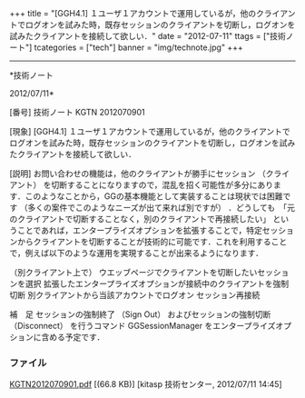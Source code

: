 ﻿+++
title = "[GGH4.1] １ユーザ１アカウントで運用しているが，他のクライアントでログオンを試みた時，既存セッションのクライアントを切断し，ログオンを試みたクライアントを接続して欲しい．"
date = "2012-07-11"
ttags = ["技術ノート"]
tcategories = ["tech"]
banner = "img/technote.jpg"
+++

-----------------------------------------------------------------------------------------------------------------------------

*技術ノート

2012/07/11*


[番号]
技術ノート KGTN 2012070901

[現象]
[GGH4.1]
１ユーザ１アカウントで運用しているが，他のクライアントでログオンを試みた時，既存セッションのクライアントを切断し，ログオンを試みたクライアントを接続して欲しい．

[説明]
お問い合わせの機能は，他のクライアントが勝手にセッション
（クライアント）
を切断することになりますので，混乱を招く可能性が多分にあります．このようなことから，GGの基本機能として実装することは現状では困難です
（多くの案件でこのようなニーズが出て来れば別ですが）
．どうしても　「元のクライアントで切断することなく，別のクライアントで再接続したい」
ということであれば，エンタープライズオプションを拡張することで，特定セッションからクライアントを切断することが技術的に可能です．これを利用することで，例えば以下のような運用を実現することが出来るようになります．

（別クライアント上で）
ウエッブページでクライアントを切断したいセッションを選択
拡張したエンタープライズオプションが接続中のクライアントを強制切断
別クライアントから当該アカウントでログオン
セッション再接続

補　足
セッションの強制終了 （Sign Out） およびセッションの強制切断
（Disconnect） を行うコマンド GGSessionManager
をエンタープライズオプションに含める予定です．


### ファイル

 
 


[KGTN2012070901.pdf](http://techreport.kitasp.net/attachments/download/940/KGTN2012070901.pdf)
 [(66.8 KB)] [kitasp 技術センター, 2012/07/11
14:45]


 


 

